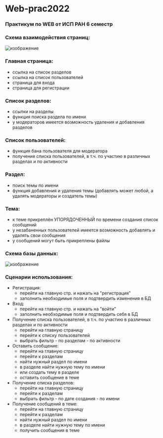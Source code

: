 # Web-prac2022
### Практикум по WEB от ИСП РАН 6 семестр
### Схема взаимодействия страниц:
![изображение](https://user-images.githubusercontent.com/37417579/159555636-74b34fe5-9736-47c3-8f18-47d412179308.png)
### Главная страница:
  - ссылка на список разделов
  - ссылка на список пользователей
  - страница для входа
  - страница для регистрации
### Список разделов:
  - ссылки на разделы
  - функция поиска раздела по имени
  - у модераторов имеется возможность удаления и добавления разделов
### Список пользователей:
  - функция бана пользователя для модератора
  - получение списка пользователей, в т.ч. по участию в различных разделах и по активности
### Раздел:
  - поиск темы по имени
  - функция добавления и удаления темы (добавлять может любой, а удалять модераторы и создатель темы)
### Тема:
  - к теме прикреплён УПОРЯДОЧЕННЫЙ по времени создания список сообщений
  - у незабаненных пользователей имеется возможность добавлять и удалять свои сообщения
  - у сообщений могут быть прикреплены файлы
### Схема базы данных:
![изображение](https://user-images.githubusercontent.com/37417579/159566300-d0600fc1-af94-45a2-bbb4-6171b43da547.png)
### Сценарии использования:
  - Регистрация:
    - перейти на главную стр. и нажать на "регистрация"
    - заполнить необходимые поля и подтвердить изменения в БД
  - Вход:
    - перейти на главную стр. и нажать на "войти"
    - заполнить необходимые поля и подтвердить себя в БД
  - Получение списка пользователей, в т.ч. по участию в различных разделах и по активности
      - перейти на главную страницу
      - перейти к списку пользователей
      - выбрать фильтр
            - по разделам
            - по активности
  - Оставить сообщение:
      - перейти на главную страницу
      - перейти к разделам
      - найти нужный раздел по имени
      - в разделе найти нужную тему по имени
      - или создать тему в разделе
      - оставить сообщение в теме
  - Получение списка разделов:
      - перейти на главную страницу
      - перейти к разделам
      - выбрать фильтр
            - по дате создания
            - по имени
  - Получение сообщений в теме:
      - перейти на главную страницу
      - перейти к разделам
      - найти нужный раздел по имени
      - в разделе найти нужную тему по имени
      - получить сообщения в теме
